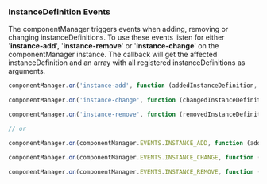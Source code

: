 ### <a name="instance-definition-events"></a> InstanceDefinition Events
The componentManager triggers events when adding, removing or changing instanceDefinitions. To use these events listen for either '**instance-add**', '**instance-remove**' or '**instance-change**' on the componentManager instance. The callback will get the affected instanceDefinition and an array with all registered instanceDefinitions as arguments.


```javascript
componentManager.on('instance-add', function (addedInstanceDefinition, allInstanceDefinitions) {});

componentManager.on('instance-change', function (changedInstanceDefinition, allInstanceDefinitions) {});

componentManager.on('instance-remove', function (removedInstanceDefinition, allInstanceDefinitions) {});

// or

componentManager.on(componentManager.EVENTS.INSTANCE_ADD, function (addedInstanceDefinition, allInstanceDefinitions) {});

componentManager.on(componentManager.EVENTS.INSTANCE_CHANGE, function (changedInstanceDefinition, allInstanceDefinitions) {});

componentManager.on(componentManager.EVENTS.INSTANCE_REMOVE, function (removedInstanceDefinition, allInstanceDefinitions) {});
```
